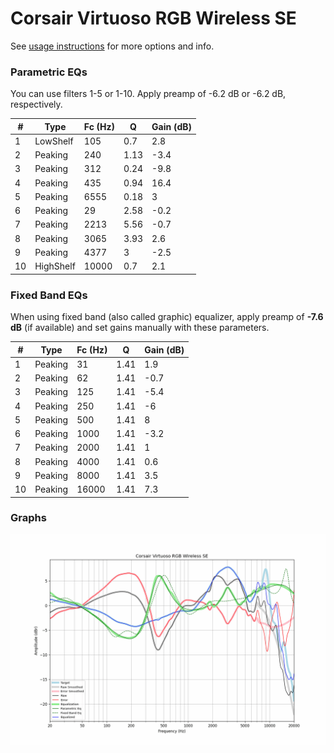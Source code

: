 # Corsair Virtuoso RGB Wireless SE
See [usage instructions](https://github.com/jaakkopasanen/AutoEq#usage) for more options and info.

### Parametric EQs
You can use filters 1-5 or 1-10. Apply preamp of -6.2 dB or -6.2 dB, respectively.

|   # | Type      |   Fc (Hz) |    Q |   Gain (dB) |
|-----|-----------|-----------|------|-------------|
|   1 | LowShelf  |       105 | 0.7  |         2.8 |
|   2 | Peaking   |       240 | 1.13 |        -3.4 |
|   3 | Peaking   |       312 | 0.24 |        -9.8 |
|   4 | Peaking   |       435 | 0.94 |        16.4 |
|   5 | Peaking   |      6555 | 0.18 |         3   |
|   6 | Peaking   |        29 | 2.58 |        -0.2 |
|   7 | Peaking   |      2213 | 5.56 |        -0.7 |
|   8 | Peaking   |      3065 | 3.93 |         2.6 |
|   9 | Peaking   |      4377 | 3    |        -2.5 |
|  10 | HighShelf |     10000 | 0.7  |         2.1 |

### Fixed Band EQs
When using fixed band (also called graphic) equalizer, apply preamp of **-7.6 dB** (if available) and set gains manually with these parameters.

|   # | Type    |   Fc (Hz) |    Q |   Gain (dB) |
|-----|---------|-----------|------|-------------|
|   1 | Peaking |        31 | 1.41 |         1.9 |
|   2 | Peaking |        62 | 1.41 |        -0.7 |
|   3 | Peaking |       125 | 1.41 |        -5.4 |
|   4 | Peaking |       250 | 1.41 |        -6   |
|   5 | Peaking |       500 | 1.41 |         8   |
|   6 | Peaking |      1000 | 1.41 |        -3.2 |
|   7 | Peaking |      2000 | 1.41 |         1   |
|   8 | Peaking |      4000 | 1.41 |         0.6 |
|   9 | Peaking |      8000 | 1.41 |         3.5 |
|  10 | Peaking |     16000 | 1.41 |         7.3 |

### Graphs
![](./Corsair%20Virtuoso%20RGB%20Wireless%20SE.png)
